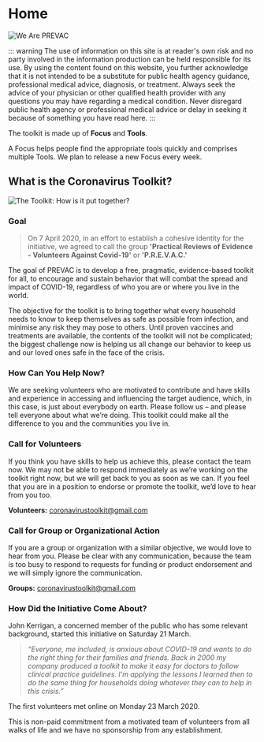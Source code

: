 # Home

![We Are PREVAC](/PREVAC-logo.jpg)

::: warning
The use of information on this site is at reader's own risk and no party involved in the information production can be held responsible for its use. By using the content found on this website, you further acknowledge that it is not intended to be a substitute for public health agency guidance, professional medical advice, diagnosis, or treatment. Always seek the advice of your physician or other qualified health provider with any questions you may have regarding a medical condition. Never disregard public health agency or professional medical advice or delay in seeking it because of something you have read here.
:::

The toolkit is made up of **Focus** and **Tools**.

A Focus helps people find the appropriate tools quickly and comprises multiple Tools. We plan to release a new Focus every week.

## What is the Coronavirus Toolkit?

![The Toolkit: How is it put together?](/Facebook-cover.jpg)

### Goal

> On 7 April 2020, in an effort to establish a cohesive identity for the initiative, we agreed to call the group **'Practical Reviews of Evidence - Volunteers Against Covid-19'** or **'P.R.E.V.A.C.'**

The goal of PREVAC is to develop a free, pragmatic, evidence-based toolkit for all, to encourage and sustain behavior that will combat the spread and impact of COVID-19, regardless of who you are or where you live in the world.

The objective for the toolkit is to bring together what every household needs to know to keep themselves as safe as possible from infection, and minimise any risk they may pose to others. Until proven vaccines and treatments are available, the contents of the toolkit will not be complicated; the biggest challenge now is helping us all change our behavior to keep us and our loved ones safe in the face of the crisis.

### How Can You Help Now?

We are seeking volunteers who are motivated to contribute and have skills and experience in accessing and influencing the target audience, which, in this case, is just about everybody on earth. Please follow us – and please tell everyone about what we’re doing. This toolkit could make all the difference to you and the communities you live in.

### Call for Volunteers

If you think you have skills to help us achieve this, please contact the team now. We may not be able to respond immediately as we’re working on the toolkit right now, but we will get back to you as soon as we can. If you feel that you are in a position to endorse or promote the toolkit, we’d love to hear from you too.

**Volunteers:** <coronavirustoolkit@gmail.com>

### Call for Group or Organizational Action

If you are a group or organization with a similar objective, we would love to hear from you. Please be clear with any communication, because the team is too busy to respond to requests for funding or product endorsement and we will simply ignore the communication.

**Groups:** <coronavirustoolkit@gmail.com>

### How Did the Initiative Come About?

John Kerrigan, a concerned member of the public who has some relevant background, started this initiative on Saturday 21 March.

> _“Everyone, me included, is anxious about COVID-19 and wants to do the right thing for their families and friends. Back in 2000 my company produced a toolkit to make it easy for doctors to follow clinical practice guidelines. I’m applying the lessons I learned then to do the same thing for households doing whatever they can to help in this crisis.”_

The first volunteers met online on Monday 23 March 2020.

This is non-paid commitment from a motivated team of volunteers from all walks of life and we have no sponsorship from any establishment.
